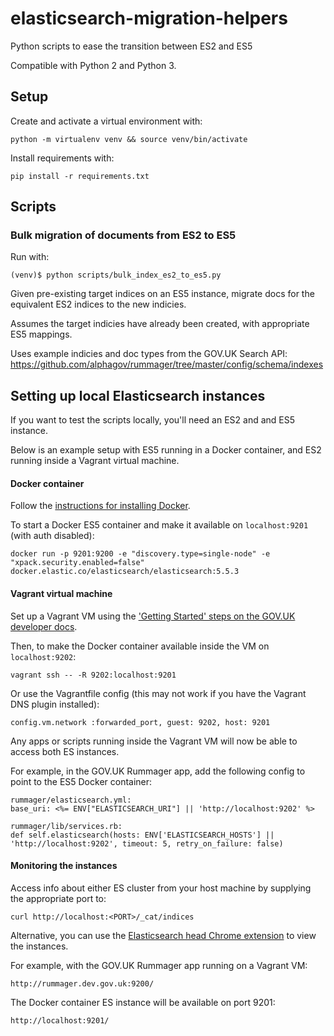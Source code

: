# elasticsearch-migration-helpers
Python scripts to ease the transition between ES2 and ES5

Compatible with Python 2 and Python 3.

## Setup

Create and activate a virtual environment with:

    python -m virtualenv venv && source venv/bin/activate

Install requirements with:

    pip install -r requirements.txt
    
   
## Scripts
 
### Bulk migration of documents from ES2 to ES5

Run with:

    (venv)$ python scripts/bulk_index_es2_to_es5.py

Given pre-existing target indices on an ES5 instance, migrate docs for the equivalent ES2 indices to the new indicies.

Assumes the target indicies have already been created, with appropriate ES5 mappings.

Uses example indicies and doc types from the GOV.UK Search API:
https://github.com/alphagov/rummager/tree/master/config/schema/indexes 

## Setting up local Elasticsearch instances

If you want to test the scripts locally, you'll need an ES2 and and ES5 instance.

Below is an example setup with ES5 running in a Docker container, and ES2 running inside a Vagrant virtual machine.

#### Docker container

Follow the [instructions for installing Docker](https://docs.docker.com/install/).

To start a Docker ES5 container and make it available on `localhost:9201` (with auth disabled):

    docker run -p 9201:9200 -e "discovery.type=single-node" -e "xpack.security.enabled=false" docker.elastic.co/elasticsearch/elasticsearch:5.5.3

#### Vagrant virtual machine

Set up a Vagrant VM using the ['Getting Started' steps on the GOV.UK developer docs](https://docs.publishing.service.gov.uk/manual/get-started.html).

Then, to make the Docker container available inside the VM on `localhost:9202`:

    vagrant ssh -- -R 9202:localhost:9201

Or use the Vagrantfile config (this may not work if you have the Vagrant DNS plugin installed):

    config.vm.network :forwarded_port, guest: 9202, host: 9201

Any apps or scripts running inside the Vagrant VM will now be able to access both ES instances.

For example, in the GOV.UK Rummager app, add the following config to point to the ES5 Docker container:

    rummager/elasticsearch.yml:
	base_uri: <%= ENV["ELASTICSEARCH_URI"] || 'http://localhost:9202' %>

    rummager/lib/services.rb:
    def self.elasticsearch(hosts: ENV['ELASTICSEARCH_HOSTS'] || 'http://localhost:9202', timeout: 5, retry_on_failure: false)

#### Monitoring the instances

Access info about either ES cluster from your host machine by supplying the appropriate port to:

    curl http://localhost:<PORT>/_cat/indices

Alternative, you can use the [Elasticsearch head Chrome extension](https://chrome.google.com/webstore/detail/elasticsearch-head/ffmkiejjmecolpfloofpjologoblkegm) to view the instances.

For example, with the GOV.UK Rummager app running on a Vagrant VM:

    http://rummager.dev.gov.uk:9200/

The Docker container ES instance will be available on port 9201:

    http://localhost:9201/

